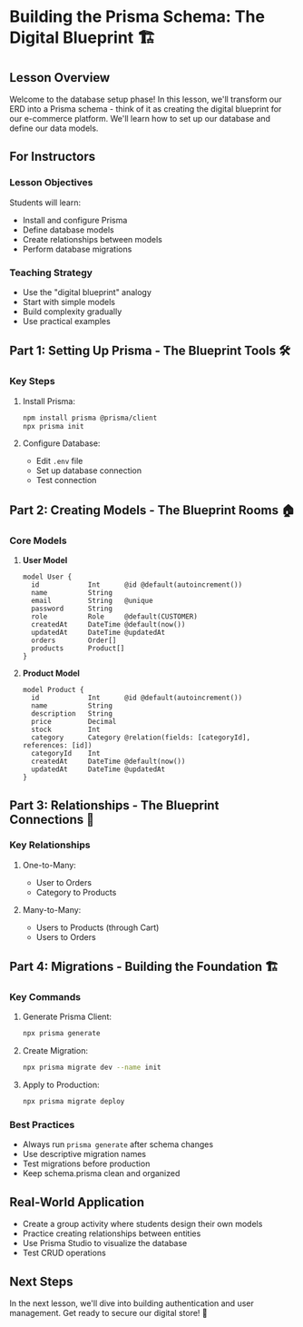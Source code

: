 # Building the Prisma Schema: The Digital Blueprint 🏗️

## Lesson Overview

Welcome to the database setup phase! In this lesson, we'll transform our ERD into a Prisma schema - think of it as creating the digital blueprint for our e-commerce platform. We'll learn how to set up our database and define our data models.

## For Instructors

### Lesson Objectives

Students will learn:
- Install and configure Prisma
- Define database models
- Create relationships between models
- Perform database migrations

### Teaching Strategy

- Use the "digital blueprint" analogy
- Start with simple models
- Build complexity gradually
- Use practical examples

## Part 1: Setting Up Prisma - The Blueprint Tools 🛠️

### Key Steps

1. Install Prisma:
   ```bash
   npm install prisma @prisma/client
   npx prisma init
   ```

2. Configure Database:
   - Edit `.env` file
   - Set up database connection
   - Test connection

## Part 2: Creating Models - The Blueprint Rooms 🏠

### Core Models

1. **User Model**
   ```prisma
   model User {
     id            Int      @id @default(autoincrement())
     name          String
     email         String   @unique
     password      String
     role          Role     @default(CUSTOMER)
     createdAt     DateTime @default(now())
     updatedAt     DateTime @updatedAt
     orders        Order[]
     products      Product[]
   }
   ```

2. **Product Model**
   ```prisma
   model Product {
     id            Int      @id @default(autoincrement())
     name          String
     description   String
     price         Decimal
     stock         Int
     category      Category @relation(fields: [categoryId], references: [id])
     categoryId    Int
     createdAt     DateTime @default(now())
     updatedAt     DateTime @updatedAt
   }
   ```

## Part 3: Relationships - The Blueprint Connections 🔄

### Key Relationships

1. One-to-Many:
   - User to Orders
   - Category to Products

2. Many-to-Many:
   - Users to Products (through Cart)
   - Users to Orders

## Part 4: Migrations - Building the Foundation 🏗️

### Key Commands

1. Generate Prisma Client:
   ```bash
   npx prisma generate
   ```

2. Create Migration:
   ```bash
   npx prisma migrate dev --name init
   ```

3. Apply to Production:
   ```bash
   npx prisma migrate deploy
   ```

### Best Practices

- Always run `prisma generate` after schema changes
- Use descriptive migration names
- Test migrations before production
- Keep schema.prisma clean and organized

## Real-World Application

- Create a group activity where students design their own models
- Practice creating relationships between entities
- Use Prisma Studio to visualize the database
- Test CRUD operations

## Next Steps

In the next lesson, we'll dive into building authentication and user management. Get ready to secure our digital store! 🔐
